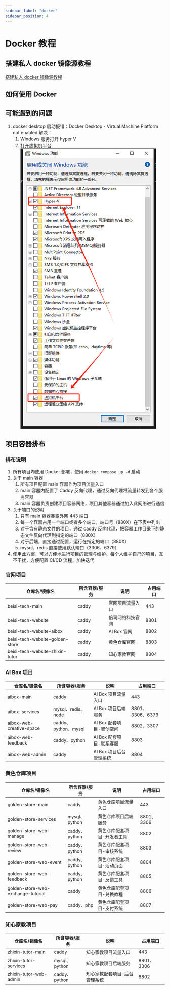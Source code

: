 ```yaml
---
sidebar_label: "docker"
sidebar_position: 4
---
```

# Docker 教程

## 搭建私人 docker 镜像源教程

[搭建私人 docker 镜像源教程](https://www.bilibili.com/video/BV1eYZQYsEpi/)

## 如何使用 Docker

## 可能遇到的问题

1. docker desktop 启动报错：Docker Desktop - Virtual Machine Platform not enabled
   解决：
   1. Windows 服务打开 hyper V
   2. 打开虚拟机平台  
      ![alt text](../../src/image/t_image20.png)

## 项目容器排布

### 排布说明

1. 所有项目均使用 Docker 部署，使用 `docker compose up -d` 启动
2. 关于 main 容器
   1. 所有项目配置 main 容器作为项目流量入口
   2. main 容器内配置了 Caddy 反向代理，通过反向代理将流量转发到各个服务容器
   3. main 容器负责创建项目容器网络，项目其他容器通过加入此网络进行通信
3. 关于端口的说明
   1. 只有 main 容器暴露外网 443 端口
   2. 每一个容器占用一个端口或者多个端口，端口号（880X）在下表中列出
   3. 对于含有静态文件的项目，通过 caddy 反向代理，把容器工作目录下的静态文件反向代理到指定的端口（880X）
   4. 对于后端，直接通过配置，运行在指定的端口（880X）
   5. mysql、redis 直接使用默认端口（3306、6379）
4. 使用此方案，可以方便地进行项目的管理与维护。每个人维护自己的项目，互不干扰，方便配置 CI/CD 流程，加快迭代

### 官网项目

| 仓库名/镜像名                   | 所含容器/服务 | 说明             | 占用端口 |
| ------------------------------- | ------------- | ---------------- | -------- |
| beisi-tech-main                 | caddy         | 官网项目流量入口 | 443      |
| beisi-tech-website              | caddy         | 倍司网络科技官网 | 8801     |
| beisi-tech-website-aibox        | caddy         | AI Box 官网      | 8802     |
| beisi-tech-website-golden-store | caddy         | 黄色仓库官网     | 8803     |
| beisi-tech-website-zhixin-tutor | caddy         | 知心家教官网     | 8804     |

### AI Box 项目

| 仓库名/镜像名            | 所含容器/服务        | 说明                     | 占用端口         |
| ------------------------ | -------------------- | ------------------------ | ---------------- |
| aibox-main               | caddy                | AI Box 项目流量入口      | 443              |
| aibox-services           | mysql、redis、node   | AI Box 项目后端服务      | 8801、3306、6379 |
| aibox-web-creative-space | caddy、python、mysql | AI Box 配套项目-智创空间 | 8802、3307       |
| aibox-web-feedback       | caddy、python        | AI Box 配套项目-联系客服 | 8803             |
| aibox-web-admin          | caddy                | AI Box 项目后台管理系统  | 8804             |

### 黄色仓库项目

| 仓库名/镜像名                      | 所含容器/服务 | 说明                        | 占用端口   |
| ---------------------------------- | ------------- | --------------------------- | ---------- |
| golden-store-main                  | caddy         | 黄色仓库项目流量入口        | 443        |
| golden-store-services              | mysql、python | 黄色仓库项目后端服务        | 8801、3306 |
| golden-store-web-manage            | caddy、python | 黄色仓库配套项目-开发者工具 | 8802       |
| golden-store-web-review            | caddy、python | 黄色仓库配套项目-审核系统   | 8803       |
| golden-store-web-event             | caddy、python | 黄色仓库配套项目-活动页面   | 8804       |
| golden-store-web-feedback          | caddy、python | 黄色仓库配套项目-反馈工具   | 8805       |
| golden-store-web-exchange-tutorial | caddy         | 黄色仓库配套项目-兑换教程   | 8806       |
| golden-store-web-pay               | caddy、php    | 黄色仓库配套项目-支付系统   | 8807       |

### 知心家教项目

| 仓库名/镜像名          | 所含容器/服务 | 说明                          | 占用端口   |
| ---------------------- | ------------- | ----------------------------- | ---------- |
| zhixin-tutor-main      | caddy         | 知心家教项目流量入口          | 443        |
| zhixin-tutor-services  | mysql、python | 知心家教项目后端服务          | 8801、3306 |
| zhixin-tutor-web-admin | caddy、python | 知心家教配套项目-后台管理系统 | 8802       |
